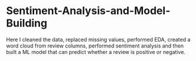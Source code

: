 # Sentiment-Analysis-and-Model-Building
Here I cleaned the data, replaced missing values, performed EDA, created a word cloud from review columns, performed sentiment analysis and then built a ML model that can predict whether a review is positive or negative.
